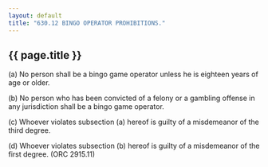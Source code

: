 ```yaml
---
layout: default 
title: "630.12 BINGO OPERATOR PROHIBITIONS."
---
```


{{ page.title }}
----------------

​(a) No person shall be a bingo game operator unless he is eighteen
years of age or older.

​(b) No person who has been convicted of a felony or a gambling offense
in any jurisdiction shall be a bingo game operator.

​(c) Whoever violates subsection (a) hereof is guilty of a misdemeanor
of the third degree.

​(d) Whoever violates subsection (b) hereof is guilty of a misdemeanor
of the first degree. (ORC 2915.11)
